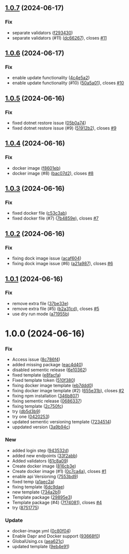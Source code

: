 ## [1.0.7](https://github.com/VikashChauhan51/catalog/compare/v1.0.6...v1.0.7) (2024-06-17)


### Fix

* separate validators ([f293430](https://github.com/VikashChauhan51/catalog/commit/f2934303cd38a4c2bef508ae3678150e41b26339))
* separate validators (#11) ([dc66267](https://github.com/VikashChauhan51/catalog/commit/dc662674720c9327fe818a4cb19a1c419fb0c7f9)), closes [#11](https://github.com/VikashChauhan51/catalog/issues/11)

## [1.0.6](https://github.com/VikashChauhan51/catalog/compare/v1.0.5...v1.0.6) (2024-06-17)


### Fix

* enable update functionality ([4c4e5a2](https://github.com/VikashChauhan51/catalog/commit/4c4e5a257936a3e88ee04248e948f68bfe0a9df7))
* enable update functionality (#10) ([50a5a01](https://github.com/VikashChauhan51/catalog/commit/50a5a0154df3c478a539b49e64ad3bd823a04587)), closes [#10](https://github.com/VikashChauhan51/catalog/issues/10)

## [1.0.5](https://github.com/VikashChauhan51/catalog/compare/v1.0.4...v1.0.5) (2024-06-16)


### Fix

* fixed dotnet restore issue ([05b0a74](https://github.com/VikashChauhan51/catalog/commit/05b0a743caa9123068247f130952dd526445baa1))
* fixed dotnet restore issue (#9) ([51912b2](https://github.com/VikashChauhan51/catalog/commit/51912b22c4185c245dfe82b7f450884a404a95c7)), closes [#9](https://github.com/VikashChauhan51/catalog/issues/9)

## [1.0.4](https://github.com/VikashChauhan51/catalog/compare/v1.0.3...v1.0.4) (2024-06-16)


### Fix

* docker image ([f8601eb](https://github.com/VikashChauhan51/catalog/commit/f8601ebf50627a477a600f257e6473aff7244450))
* docker image (#8) ([bac07d2](https://github.com/VikashChauhan51/catalog/commit/bac07d2548705d3a49119bf41252658dc2de2307)), closes [#8](https://github.com/VikashChauhan51/catalog/issues/8)

## [1.0.3](https://github.com/VikashChauhan51/catalog/compare/v1.0.2...v1.0.3) (2024-06-16)


### Fix

* fixed docker file ([c53c3ab](https://github.com/VikashChauhan51/catalog/commit/c53c3abdcb39b2516c8cb19873dc356628e08768))
* fixed docker file (#7) ([7b4859e](https://github.com/VikashChauhan51/catalog/commit/7b4859e7544546f00235222403ee1ad771772a25)), closes [#7](https://github.com/VikashChauhan51/catalog/issues/7)

## [1.0.2](https://github.com/VikashChauhan51/catalog/compare/v1.0.1...v1.0.2) (2024-06-16)


### Fix

* fixing dock image issue ([acaf604](https://github.com/VikashChauhan51/catalog/commit/acaf604b8a12fed2ab511176ac40272b758ff668))
* fixing dock image issue (#6) ([a21a987](https://github.com/VikashChauhan51/catalog/commit/a21a9871cd95b331146702da22763f3c2b0600d7)), closes [#6](https://github.com/VikashChauhan51/catalog/issues/6)

## [1.0.1](https://github.com/VikashChauhan51/catalog/compare/v1.0.0...v1.0.1) (2024-06-16)


### Fix

* remove extra file ([37be33e](https://github.com/VikashChauhan51/catalog/commit/37be33e82cb1151da8b6636c7c0d0c2cbdcbb8af))
* remove extra file (#5) ([b2a31cd](https://github.com/VikashChauhan51/catalog/commit/b2a31cdf2abcb39c5bc9a1fe14bb5086c0adc3b4)), closes [#5](https://github.com/VikashChauhan51/catalog/issues/5)
* use dry run mode ([a71955b](https://github.com/VikashChauhan51/catalog/commit/a71955be4e035335e3ce957c4d3538a61af23922))

# 1.0.0 (2024-06-16)


### Fix

* Access issue ([8c786f4](https://github.com/VikashChauhan51/catalog/commit/8c786f4c9714deca8309587940c42832c6712546))
* added missing package ([eac4d40](https://github.com/VikashChauhan51/catalog/commit/eac4d4012abd3696d5fe55df56db411c37420cec))
* disabled sementic release ([6e10362](https://github.com/VikashChauhan51/catalog/commit/6e103627fc5632c33007a7bb101054c153ecab98))
* fixed template ([e8facfa](https://github.com/VikashChauhan51/catalog/commit/e8facfa6f09ec1992cf47236d5f70427731e2a48))
* Fixed template token ([510f380](https://github.com/VikashChauhan51/catalog/commit/510f3800637d5e2c31690bb945cc8a9cca91d455))
* fixing docker image template ([eb7ddd0](https://github.com/VikashChauhan51/catalog/commit/eb7ddd067e1c78c86ee52b19287c0cd6f620c47c))
* fixing docker image template (#2) ([655e31b](https://github.com/VikashChauhan51/catalog/commit/655e31ba0a30b6e64ebb60bc67e0ebc7da0fade8)), closes [#2](https://github.com/VikashChauhan51/catalog/issues/2)
* fixing npm installation ([346b807](https://github.com/VikashChauhan51/catalog/commit/346b8076db020fca18eb68b64236146a4c5b9f25))
* fixing sementic release ([0686337](https://github.com/VikashChauhan51/catalog/commit/0686337c526bb1ca7b43327d055c9eb7a91c7a56))
* fixing template ([2c750fc](https://github.com/VikashChauhan51/catalog/commit/2c750fce2321b8c7b88d1a9162d73fce555ce945))
* try ([db5d3b9](https://github.com/VikashChauhan51/catalog/commit/db5d3b9a388536901cdc8dcf0f562a978d7b65c5))
* try one ([0420253](https://github.com/VikashChauhan51/catalog/commit/04202530c5d8a222626c2e8413115fd3aa64b19e))
* updated sementic versioning template ([7234514](https://github.com/VikashChauhan51/catalog/commit/723451441f6a33958d75f6c402ecd5d19a9c3b88))
* uppdated version ([3a9b94c](https://github.com/VikashChauhan51/catalog/commit/3a9b94cab3993afc94aa1692a4e6dde7d8bfff31))

### New

* added login step ([943532d](https://github.com/VikashChauhan51/catalog/commit/943532d57a9601963bbcbbca493d3c407fe5eca6))
* added new endpoints ([33f2abb](https://github.com/VikashChauhan51/catalog/commit/33f2abb879954e4519e024b1921db78547b3e221))
* Added validators ([61c8a09](https://github.com/VikashChauhan51/catalog/commit/61c8a092593b7a866bb47a01fc4829d92f2dc37e))
* Create docker image ([816cb3e](https://github.com/VikashChauhan51/catalog/commit/816cb3ed7fc634efa15368e272753084f157ed48))
* Create docker image (#1) ([0c7ca4a](https://github.com/VikashChauhan51/catalog/commit/0c7ca4a98b3eb2bcd07d0744314bbcf1d205c57a)), closes [#1](https://github.com/VikashChauhan51/catalog/issues/1)
* enable api Versioning ([7553bd9](https://github.com/VikashChauhan51/catalog/commit/7553bd92654d063b2cdf64bc9453cef29023785e))
* fixed temp ([a1aec2a](https://github.com/VikashChauhan51/catalog/commit/a1aec2a8a2f2f0d40d9d478d42b9ab25a718b482))
* fixing template ([6dc9dae](https://github.com/VikashChauhan51/catalog/commit/6dc9dae7b2a16244c2b4dcbe9eb7350a90de6aff))
* new template ([734a2b1](https://github.com/VikashChauhan51/catalog/commit/734a2b129e74d9153b57905ad8c6bbe6bf16fdc2))
* Template package ([29895e3](https://github.com/VikashChauhan51/catalog/commit/29895e39e3799db1d66255867891f23cfb5a16ae))
* Template package (#4) ([7f74081](https://github.com/VikashChauhan51/catalog/commit/7f740811143e3af7ec943ca09f43234a97df4a22)), closes [#4](https://github.com/VikashChauhan51/catalog/issues/4)
* try ([8751775](https://github.com/VikashChauhan51/catalog/commit/8751775bc14ed06f274fb147fff35c9d92fac277))

### Update

* docker-image.yml ([0c80f04](https://github.com/VikashChauhan51/catalog/commit/0c80f042431f84a5b4c52da55c248e94a5c80d53))
* Enable Dapr and Docker support ([93668f0](https://github.com/VikashChauhan51/catalog/commit/93668f0d073cabd3008e6b89f4e12982fb0f50c3))
* GlobalUsing.cs ([aea621c](https://github.com/VikashChauhan51/catalog/commit/aea621ceedcd96b419ea8f9e65c9a0e77ec5ee40))
* updated template ([9eb4e91](https://github.com/VikashChauhan51/catalog/commit/9eb4e911e78dd1a6a81115c9195ccd2e3281871e))
